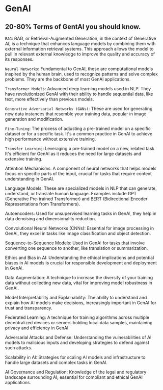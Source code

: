 # GenAI


## 20-80% Terms of GentAI you should know.

`RAG`:
RAG, or Retrieval-Augmented Generation, in the context of Generative AI, is a technique that enhances language models by combining them with external information retrieval systems.
This approach allows the model to pull in relevant external knowledge to improve the quality and accuracy of its responses.

`Neural Networks`: Fundamental to GenAI, these are computational models inspired by the human brain, used to recognize patterns and solve complex problems.
They are the backbone of most GenAI applications.

`Transformer Models`: Advanced deep learning models used in NLP. 
They have revolutionized GenAI with their ability to handle sequential data, like text, more effectively than previous models.

`Generative Adversarial Networks (GANs)`: These are used for generating new data instances that resemble your training data, popular in image generation and modification.

`Fine-Tuning`: The process of adjusting a pre-trained model on a specific dataset or for a specific task.
It's a common practice in GenAI to achieve high performance without extensive training.

`Transfer Learning`: Leveraging a pre-trained model on a new, related task. It's efficient for GenAI as it reduces the need for large datasets and extensive training.

Attention Mechanisms: A component of neural networks that helps models focus on specific parts of the input, crucial for tasks that require context understanding in GenAI.

Language Models: These are specialized models in NLP that can generate, understand, or translate human language. Examples include GPT (Generative Pre-trained Transformer) and BERT (Bidirectional Encoder Representations from Transformers).

Autoencoders: Used for unsupervised learning tasks in GenAI, they help in data denoising and dimensionality reduction.

Convolutional Neural Networks (CNNs): Essential for image processing in GenAI, they excel in tasks like image classification and object detection.

Sequence-to-Sequence Models: Used in GenAI for tasks that involve converting one sequence to another, like translation or summarization.

Ethics and Bias in AI: Understanding the ethical implications and potential biases in AI models is crucial for responsible development and deployment in GenAI.

Data Augmentation: A technique to increase the diversity of your training data without collecting new data, vital for improving model robustness in GenAI.

Model Interpretability and Explainability: The ability to understand and explain how AI models make decisions, increasingly important in GenAI for trust and transparency.

Federated Learning: A technique for training algorithms across multiple decentralized devices or servers holding local data samples, maintaining privacy and efficiency in GenAI.

Adversarial Attacks and Defense: Understanding the vulnerabilities of AI models to malicious inputs and developing strategies to defend against such attacks.

Scalability in AI: Strategies for scaling AI models and infrastructure to handle large datasets and complex tasks in GenAI.

AI Governance and Regulation: Knowledge of the legal and regulatory landscape surrounding AI, essential for compliant and ethical GenAI applications.
